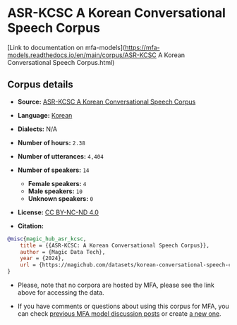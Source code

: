# ASR-KCSC A Korean Conversational Speech Corpus

[Link to documentation on mfa-models](https://mfa-models.readthedocs.io/en/main/corpus/ASR-KCSC A Korean Conversational Speech Corpus.html)

## Corpus details

- **Source:** [ASR-KCSC A Korean Conversational Speech Corpus](https://magichub.com/datasets/korean-conversational-speech-corpus/)
- **Language:** [Korean](https://en.wikipedia.org/wiki/Korean_language)
- **Dialects:** N/A
- **Number of hours:** `2.38`
- **Number of utterances:** `4,404`
- **Number of speakers:** `14`
  - **Female speakers:** `4`
  - **Male speakers:** `10`
  - **Unknown speakers:** `0`
- **License:** [CC BY-NC-ND 4.0](https://creativecommons.org/licenses/by-nc-nd/4.0/)

- **Citation:**
```bibtex
@misc{magic_hub_asr_kcsc,
	title = {{ASR-KCSC: A Korean Conversational Speech Corpus}},
	author = {Magic Data Tech},
	year = {2024},
	url = {https://magichub.com/datasets/korean-conversational-speech-corpus/}
}
```

- Please, note that no corpora are hosted by MFA, please see the link above for accessing the data.

- If you have comments or questions about using this corpus for MFA, you can check [previous MFA model discussion posts](https://github.com/MontrealCorpusTools/mfa-models/discussions?discussions_q=ASR-KCSC+A+Korean+Conversational+Speech+Corpus) or create [a new one](https://github.com/MontrealCorpusTools/mfa-models/discussions/new).
